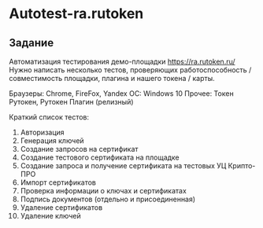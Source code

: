 # Autotest-ra.rutoken

## Задание
Автоматизация тестирования демо-площадки https://ra.rutoken.ru/
Нужно написать несколько тестов, проверяющих работоспособность / совместимость площадки, плагина и нашего токена / карты.

Браузеры: Chrome, FireFox, Yandex 
ОС: Windows 10
Прочее: Токен Рутокен, Рутокен Плагин (релизный)

Краткий список тестов:
1) Авторизация
2) Генерация ключей
3) Создание запросов на сертификат
4) Создание тестового сертификата на площадке
5) Создание запроса и получение сертификата на тестовых УЦ Крипто-ПРО
6) Импорт сертификатов
7) Проверка информации о ключах и сертификатах
8) Подпись документов (отдельно и присоединенная)
9) Удаление сертификатов
10) Удаление ключей
